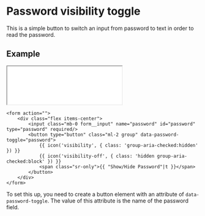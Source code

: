 # Password visibility toggle

This is a simple button to switch an input from password to text in order to read the password.

## Example

<iframe src="../examples/password_toggle.html" height="100"></iframe>

```twig
<form action="">
    <div class="flex items-center">
        <input class="mb-0 form__input" name="password" id="password" type="password" required/>
        <button type="button" class="ml-2 group" data-password-toggle="password">
            {{ icon('visibility', { class: 'group-aria-checked:hidden' }) }}
            {{ icon('visibility-off', { class: 'hidden group-aria-checked:block' }) }}
            <span class="sr-only">{{ "Show/Hide Password"|t }}</span>
        </button>
    </div>
</form>
```

To set this up, you need to create a button element with an attribute of `data-password-toggle`. The value of this attribute is the name of the password field.
